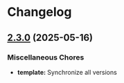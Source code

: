 # Changelog

## [2.3.0](https://github.com/thompsonsj/slate-serializers/compare/template-v2.2.3...template-v2.3.0) (2025-05-16)


### Miscellaneous Chores

* **template:** Synchronize all versions
